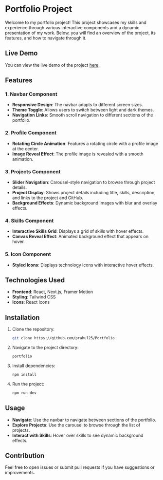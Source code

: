 # Portfolio Project

Welcome to my portfolio project! This project showcases my skills and experience through various interactive components and a dynamic presentation of my work. Below, you will find an overview of the project, its features, and how to navigate through it.

## Live Demo
You can view the live demo of the project [here](https://www.rahulpdev.in).

## Features

### 1. **Navbar Component**
   - **Responsive Design**: The navbar adapts to different screen sizes.
   - **Theme Toggle**: Allows users to switch between light and dark themes.
   - **Navigation Links**: Smooth scroll navigation to different sections of the portfolio.

### 2. **Profile Component**
   - **Rotating Circle Animation**: Features a rotating circle with a profile image at the center.
   - **Image Reveal Effect**: The profile image is revealed with a smooth animation.

### 3. **Projects Component**
   - **Slider Navigation**: Carousel-style navigation to browse through project details.
   - **Project Display**: Shows project details including title, skills, description, and links to the project and GitHub.
   - **Background Effects**: Dynamic background images with blur and overlay effects.

### 4. **Skills Component**
   - **Interactive Skills Grid**: Displays a grid of skills with hover effects.
   - **Canvas Reveal Effect**: Animated background effect that appears on hover.

### 5. **Icon Component**
   - **Styled Icons**: Displays technology icons with interactive hover effects.

## Technologies Used

- **Frontend**: React, Next.js, Framer Motion
- **Styling**: Tailwind CSS
- **Icons**: React Icons

## Installation

1. Clone the repository:
   ```bash
   git clone https://github.com/prahul25/Portfolio
   ```
2. Navigate to the project directory:
   ```bash
   portfolio
   ```
3. Install dependencies:
   ```bash
   npm install
   ```
3. Run the project:
   ```bash
   npm run dev
   ```

## Usage

- **Navigate**: Use the navbar to navigate between sections of the portfolio.
- **Explore Projects**: Use the carousel to browse through the list of projects.
- **Interact with Skills**: Hover over skills to see dynamic background effects.

## Contribution

Feel free to open issues or submit pull requests if you have suggestions or improvements.
